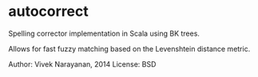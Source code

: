 autocorrect
===========

Spelling corrector implementation in Scala using BK trees. 

Allows for fast fuzzy matching based on the Levenshtein distance metric.

Author: Vivek Narayanan, 2014
License: BSD
